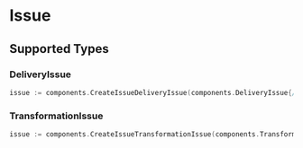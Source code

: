 # Issue


## Supported Types

### DeliveryIssue

```go
issue := components.CreateIssueDeliveryIssue(components.DeliveryIssue{/* values here */})
```

### TransformationIssue

```go
issue := components.CreateIssueTransformationIssue(components.TransformationIssue{/* values here */})
```

